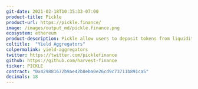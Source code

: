 ```yaml
---
git-date: 2021-02-18T10:35:33-07:00
product-title: Pickle
product-url: https://pickle.finance/
image: /images/output_md/pickle.finance.png
ecosystem: ethereum
product-description: Pickle allow users to deposit tokens from liquidity pools such as Uniswap or Curve, and then execute sophisticated strategies that maximize the returns of the depositor
coltitle:  "Yield Aggregators"
colpermalink: yield-aggregators
twitter: https://twitter.com/picklefinance
github: https://github.com/harvest-finance
ticker: PICKLE
contract: "0x429881672b9ae42b8eba0e26cd9c73711b891ca5"
decimals: 18
---
```

